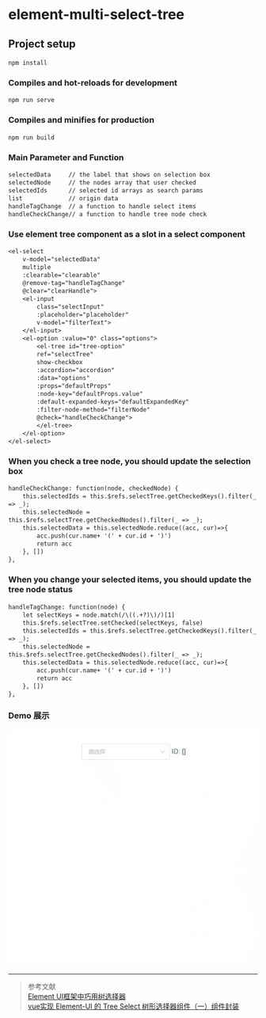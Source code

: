 # element-multi-select-tree

## Project setup
```
npm install
```

### Compiles and hot-reloads for development
```
npm run serve
```

### Compiles and minifies for production
```
npm run build
```

### Main Parameter and Function
````
selectedData     // the label that shows on selection box
selectedNode     // the nodes array that user checked
selectedIds      // selected id arrays as search params
list             // origin data
handleTagChange  // a function to handle select items
handleCheckChange// a function to handle tree node check
````

### Use element tree component as a slot in a select component
````
<el-select 
    v-model="selectedData"
    multiple
    :clearable="clearable"
    @remove-tag="handleTagChange"
    @clear="clearHandle">
    <el-input
        class="selectInput"
        :placeholder="placeholder"
        v-model="filterText">
    </el-input>
    <el-option :value="0" class="options">
        <el-tree id="tree-option"
        ref="selectTree"
        show-checkbox
        :accordion="accordion"
        :data="options"
        :props="defaultProps"
        :node-key="defaultProps.value"
        :default-expanded-keys="defaultExpandedKey"
        :filter-node-method="filterNode"
        @check="handleCheckChange">
        </el-tree>
    </el-option>
</el-select>
````

### When you check a tree node, you should update the selection box 
````
handleCheckChange: function(node, checkedNode) {
    this.selectedIds = this.$refs.selectTree.getCheckedKeys().filter(_ => _);
    this.selectedNode = this.$refs.selectTree.getCheckedNodes().filter(_ => _);
    this.selectedData = this.selectedNode.reduce((acc, cur)=>{
        acc.push(cur.name+ '(' + cur.id + ')')
        return acc
    }, [])
},
````

### When you change your selected items, you should update the tree node status 
````
handleTagChange: function(node) {
    let selectKeys = node.match(/\((.+?)\)/)[1]
    this.$refs.selectTree.setChecked(selectKeys, false)
    this.selectedIds = this.$refs.selectTree.getCheckedKeys().filter(_ => _);
    this.selectedNode = this.$refs.selectTree.getCheckedNodes().filter(_ => _);
    this.selectedData = this.selectedNode.reduce((acc, cur)=>{
        acc.push(cur.name+ '(' + cur.id + ')')
        return acc
    }, [])
},
````
### Demo 展示
![](./src/assets/select-tree.gif)

------

>参考文献  
>[Element UI框架中巧用树选择器](https://juejin.im/post/5c107290e51d4536425c8195)  
>[vue实现 Element-UI 的 Tree Select 树形选择器组件（一）组件封装](https://blog.csdn.net/qq_36410795/article/details/89885659)  
